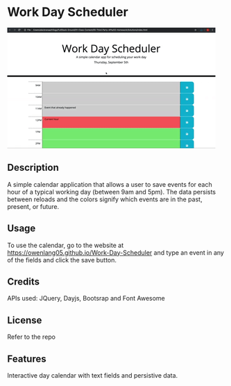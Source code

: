 # Work Day Scheduler

![picture of website](assets/website.gif)

## Description

A simple calendar application that allows a user to save events for each hour of a typical working day (between 9am and 5pm). The data persists between reloads and the colors signify which events are in the past, present, or future.

## Usage

To use the calendar, go to the website at https://owenlang05.github.io/Work-Day-Scheduler and type an event in any of the fields and click the save button.

## Credits

APIs used: JQuery, Dayjs, Bootsrap and Font Awesome

## License

Refer to the repo

## Features

Interactive day calendar with text fields and persistive data.
